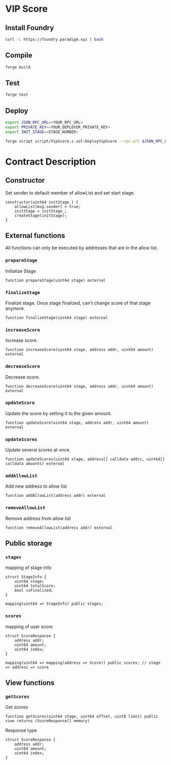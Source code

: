 # VIP Score 

## Install Foundry

```bash
curl -L https://foundry.paradigm.xyz | bash
```

## Compile

```bash
forge build
```

## Test

```bash
forge test
```

## Deploy

```bash
export JSON_RPC_URL=<YOUR_RPC_URL>
export PRIVATE_KEY=<YOUR_DEPLOYER_PRIVATE_KEY>
export INIT_STAGE=<STAGE_NUMBER>

forge script script/VipScore.s.sol:DeployVipScore --rpc-url $JSON_RPC_URL --broadcast
```

# Contract Description

## Constructor

Set sender to default member of allowList and set start stage.

```solidity
constructor(uint64 initStage_) {
    allowList[msg.sender] = true;
    initStage = initStage_;
    createStage(initStage);
}
```

## External functions

All functions can only be executed by addresses that are in the allow list.

### `prepareStage`

Initialize Stage

```solidity
function prepareStage(uint64 stage) external
```

### `finalizeStage`

Finalize stage. Once stage finalized, can't change score of that stage anymore.

```solidity
function finalizeStage(uint64 stage) external
```

### `increaseScore`

Increase score.

```solidity
function increaseScore(uint64 stage, address addr, uint64 amount) external
```

### `decreaseScore`

Decrease score.

```solidity
function decreaseScore(uint64 stage, address addr, uint64 amount) external
```

### `updateScore`

Update the score by setting it to the given amount.

```solidity
function updateScore(uint64 stage, address addr, uint64 amount) external
```

### `updateScores`

Update several scores at once.

```solidity
function updateScores(uint64 stage, address[] calldata addrs, uint64[] calldata amounts) external
```

### `addAllowList`

Add new address to allow list

```solidity
function addAllowList(address addr) external
```

### `removeAllowList`

Remove address from allow list

```solidity
function removeAllowList(address addr) external
```

## Public storage

### `stages`

mapping of stage Info

```solidity
struct StageInfo {
    uint64 stage;
    uint64 totalScore;
    bool isFinalized;
}

mapping(uint64 => StageInfo) public stages;
```

### `scores`

mapping of user score

```solidity
struct ScoreResponse {
    address addr;
    uint64 amount;
    uint64 index;
}

mapping(uint64 => mapping(address => Score)) public scores; // stage => address => score
```

## View functions

### `getScores`

Get scores

```solidity
function getScores(uint64 stage, uint64 offset, uint8 limit) public view returns (ScoreResponse[] memory)
```

Response type

```solidity
struct ScoreResponse {
    address addr;
    uint64 amount;
    uint64 index;
}
```
